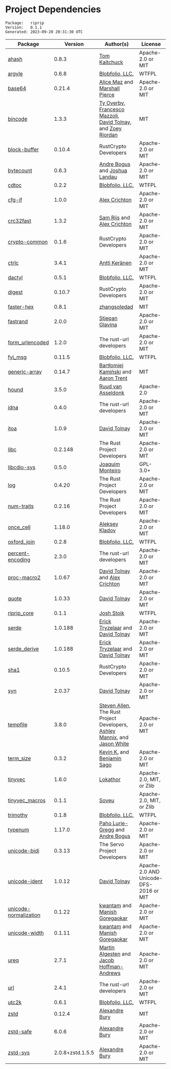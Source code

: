 # Project Dependencies
    Package:   riprip
    Version:   0.1.1
    Generated: 2023-09-20 20:31:30 UTC

| Package | Version | Author(s) | License |
| ---- | ---- | ---- | ---- |
| [ahash](https://github.com/tkaitchuck/ahash) | 0.8.3 | [Tom Kaitchuck](mailto:tom.kaitchuck@gmail.com) | Apache-2.0 or MIT |
| [argyle](https://github.com/Blobfolio/argyle) | 0.6.8 | [Blobfolio, LLC.](mailto:hello@blobfolio.com) | WTFPL |
| [base64](https://github.com/marshallpierce/rust-base64) | 0.21.4 | [Alice Maz](mailto:alice@alicemaz.com) and [Marshall Pierce](mailto:marshall@mpierce.org) | Apache-2.0 or MIT |
| [bincode](https://github.com/servo/bincode) | 1.3.3 | [Ty Overby](mailto:ty@pre-alpha.com), [Francesco Mazzoli](mailto:f@mazzo.li), [David Tolnay](mailto:dtolnay@gmail.com), and [Zoey Riordan](mailto:zoey@dos.cafe) | MIT |
| [block-buffer](https://github.com/RustCrypto/utils) | 0.10.4 | RustCrypto Developers | Apache-2.0 or MIT |
| [bytecount](https://github.com/llogiq/bytecount) | 0.6.3 | [Andre Bogus](mailto:bogusandre@gmail.de) and [Joshua Landau](mailto:joshua@landau.ws) | Apache-2.0 or MIT |
| [cdtoc](https://github.com/Blobfolio/cdtoc) | 0.2.2 | [Blobfolio, LLC.](mailto:hello@blobfolio.com) | WTFPL |
| [cfg-if](https://github.com/alexcrichton/cfg-if) | 1.0.0 | [Alex Crichton](mailto:alex@alexcrichton.com) | Apache-2.0 or MIT |
| [crc32fast](https://github.com/srijs/rust-crc32fast) | 1.3.2 | [Sam Rijs](mailto:srijs@airpost.net) and [Alex Crichton](mailto:alex@alexcrichton.com) | Apache-2.0 or MIT |
| [crypto-common](https://github.com/RustCrypto/traits) | 0.1.6 | RustCrypto Developers | Apache-2.0 or MIT |
| [ctrlc](https://github.com/Detegr/rust-ctrlc.git) | 3.4.1 | [Antti Keränen](mailto:detegr@gmail.com) | Apache-2.0 or MIT |
| [dactyl](https://github.com/Blobfolio/dactyl) | 0.5.1 | [Blobfolio, LLC.](mailto:hello@blobfolio.com) | WTFPL |
| [digest](https://github.com/RustCrypto/traits) | 0.10.7 | RustCrypto Developers | Apache-2.0 or MIT |
| [faster-hex](https://github.com/NervosFoundation/faster-hex) | 0.8.1 | [zhangsoledad](mailto:787953403@qq.com) | MIT |
| [fastrand](https://github.com/smol-rs/fastrand) | 2.0.0 | [Stjepan Glavina](mailto:stjepang@gmail.com) | Apache-2.0 or MIT |
| [form_urlencoded](https://github.com/servo/rust-url) | 1.2.0 | The rust-url developers | Apache-2.0 or MIT |
| [fyi_msg](https://github.com/Blobfolio/fyi) | 0.11.5 | [Blobfolio, LLC.](mailto:hello@blobfolio.com) | WTFPL |
| [generic-array](https://github.com/fizyk20/generic-array.git) | 0.14.7 | [Bartłomiej Kamiński](mailto:fizyk20@gmail.com) and [Aaron Trent](mailto:novacrazy@gmail.com) | MIT |
| [hound](https://github.com/ruuda/hound) | 3.5.0 | [Ruud van Asseldonk](mailto:dev@veniogames.com) | Apache-2.0 |
| [idna](https://github.com/servo/rust-url/) | 0.4.0 | The rust-url developers | Apache-2.0 or MIT |
| [itoa](https://github.com/dtolnay/itoa) | 1.0.9 | [David Tolnay](mailto:dtolnay@gmail.com) | Apache-2.0 or MIT |
| [libc](https://github.com/rust-lang/libc) | 0.2.148 | The Rust Project Developers | Apache-2.0 or MIT |
| [libcdio-sys](https://github.com/gmes78/libcdio-sys) | 0.5.0 | [Joaquim Monteiro](mailto:joaquim.monteiro@protonmail.com) | GPL-3.0+ |
| [log](https://github.com/rust-lang/log) | 0.4.20 | The Rust Project Developers | Apache-2.0 or MIT |
| [num-traits](https://github.com/rust-num/num-traits) | 0.2.16 | The Rust Project Developers | Apache-2.0 or MIT |
| [once_cell](https://github.com/matklad/once_cell) | 1.18.0 | [Aleksey Kladov](mailto:aleksey.kladov@gmail.com) | Apache-2.0 or MIT |
| [oxford_join](https://github.com/Blobfolio/oxford_join) | 0.2.8 | [Blobfolio, LLC.](mailto:hello@blobfolio.com) | WTFPL |
| [percent-encoding](https://github.com/servo/rust-url/) | 2.3.0 | The rust-url developers | Apache-2.0 or MIT |
| [proc-macro2](https://github.com/dtolnay/proc-macro2) | 1.0.67 | [David Tolnay](mailto:dtolnay@gmail.com) and [Alex Crichton](mailto:alex@alexcrichton.com) | Apache-2.0 or MIT |
| [quote](https://github.com/dtolnay/quote) | 1.0.33 | [David Tolnay](mailto:dtolnay@gmail.com) | Apache-2.0 or MIT |
| [riprip_core](https://github.com/Blobfolio/riprip) | 0.1.1 | [Josh Stoik](mailto:josh@blobfolio.com) | WTFPL |
| [serde](https://github.com/serde-rs/serde) | 1.0.188 | [Erick Tryzelaar](mailto:erick.tryzelaar@gmail.com) and [David Tolnay](mailto:dtolnay@gmail.com) | Apache-2.0 or MIT |
| [serde_derive](https://github.com/serde-rs/serde) | 1.0.188 | [Erick Tryzelaar](mailto:erick.tryzelaar@gmail.com) and [David Tolnay](mailto:dtolnay@gmail.com) | Apache-2.0 or MIT |
| [sha1](https://github.com/RustCrypto/hashes) | 0.10.5 | RustCrypto Developers | Apache-2.0 or MIT |
| [syn](https://github.com/dtolnay/syn) | 2.0.37 | [David Tolnay](mailto:dtolnay@gmail.com) | Apache-2.0 or MIT |
| [tempfile](https://github.com/Stebalien/tempfile) | 3.8.0 | [Steven Allen](mailto:steven@stebalien.com), The Rust Project Developers, [Ashley Mannix](mailto:ashleymannix@live.com.au), and [Jason White](mailto:me@jasonwhite.io) | Apache-2.0 or MIT |
| [term_size](https://github.com/kbknapp/term_size-rs.git) | 0.3.2 | [Kevin K.](mailto:kbknapp@gmail.com) and [Benjamin Sago](mailto:ogham@bsago.me) | Apache-2.0 or MIT |
| [tinyvec](https://github.com/Lokathor/tinyvec) | 1.6.0 | [Lokathor](mailto:zefria@gmail.com) | Apache-2.0, MIT, or Zlib |
| [tinyvec_macros](https://github.com/Soveu/tinyvec_macros) | 0.1.1 | [Soveu](mailto:marx.tomasz@gmail.com) | Apache-2.0, MIT, or Zlib |
| [trimothy](https://github.com/Blobfolio/trimothy) | 0.1.8 | [Blobfolio, LLC.](mailto:hello@blobfolio.com) | WTFPL |
| [typenum](https://github.com/paholg/typenum) | 1.17.0 | [Paho Lurie-Gregg](mailto:paho@paholg.com) and [Andre Bogus](mailto:bogusandre@gmail.com) | Apache-2.0 or MIT |
| [unicode-bidi](https://github.com/servo/unicode-bidi) | 0.3.13 | The Servo Project Developers | Apache-2.0 or MIT |
| [unicode-ident](https://github.com/dtolnay/unicode-ident) | 1.0.12 | [David Tolnay](mailto:dtolnay@gmail.com) | Apache-2.0 AND Unicode-DFS-2016 or MIT |
| [unicode-normalization](https://github.com/unicode-rs/unicode-normalization) | 0.1.22 | [kwantam](mailto:kwantam@gmail.com) and [Manish Goregaokar](mailto:manishsmail@gmail.com) | Apache-2.0 or MIT |
| [unicode-width](https://github.com/unicode-rs/unicode-width) | 0.1.11 | [kwantam](mailto:kwantam@gmail.com) and [Manish Goregaokar](mailto:manishsmail@gmail.com) | Apache-2.0 or MIT |
| [ureq](https://github.com/algesten/ureq) | 2.7.1 | [Martin Algesten](mailto:martin@algesten.se) and [Jacob Hoffman-Andrews](mailto:ureq@hoffman-andrews.com) | Apache-2.0 or MIT |
| [url](https://github.com/servo/rust-url) | 2.4.1 | The rust-url developers | Apache-2.0 or MIT |
| [utc2k](https://github.com/Blobfolio/utc2k) | 0.6.1 | [Blobfolio, LLC.](mailto:hello@blobfolio.com) | WTFPL |
| [zstd](https://github.com/gyscos/zstd-rs) | 0.12.4 | [Alexandre Bury](mailto:alexandre.bury@gmail.com) | MIT |
| [zstd-safe](https://github.com/gyscos/zstd-rs) | 6.0.6 | [Alexandre Bury](mailto:alexandre.bury@gmail.com) | Apache-2.0 or MIT |
| [zstd-sys](https://github.com/gyscos/zstd-rs) | 2.0.8+zstd.1.5.5 | [Alexandre Bury](mailto:alexandre.bury@gmail.com) | Apache-2.0 or MIT |
